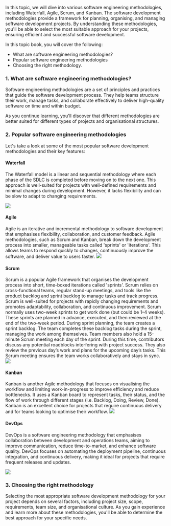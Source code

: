 In this topic, we will dive into various software engineering methodologies, including Waterfall, Agile, Scrum, and Kanban. The software development methodologies provide a framework for planning, organising, and managing software development projects. By understanding these methodologies, you'll be able to select the most suitable approach for your projects, ensuring efficient and successful software development.

In this topic book, you will cover the following:

- What are software engineering methodologies?
- Popular software engineering methodologies
- Choosing the right methodology.

### 1. What are software engineering methodologies?

Software engineering methodologies are a set of principles and practices that guide the software development process. They help teams structure their work, manage tasks, and collaborate effectively to deliver high-quality software on time and within budget.

As you continue learning, you'll discover that different methodologies are better suited for different types of projects and organisational structures.

### 2. Popular software engineering methodologies

Let's take a look at some of the most popular software development methodologies and their key features:

#### Waterfall

The Waterfall model is a linear and sequential methodology where each phase of the SDLC is completed before moving on to the next one. This approach is well-suited for projects with well-defined requirements and minimal changes during development. However, it lacks flexibility and can be slow to adapt to changing requirements.

![](../../../../meri-public/garden/a088d5ae5ab032c179d052e1c2f39e3f.png)

#### Agile

Agile is an iterative and incremental methodology to software development that emphasises flexibility, collaboration, and customer feedback. Agile methodologies, such as Scrum and Kanban, break down the development process into smaller, manageable tasks called 'sprints' or 'iterations'. This allows teams to respond quickly to changes, continuously improve the software, and deliver value to users faster.
![](../../../../meri-public/garden/288343cf392489c7caf6f43209bf3092.png)
#### Scrum

Scrum is a popular Agile framework that organises the development process into short, time-boxed iterations called 'sprints'. Scrum relies on cross-functional teams, regular stand-up meetings, and tools like the product backlog and sprint backlog to manage tasks and track progress. Scrum is well-suited for projects with rapidly changing requirements and promotes adaptability, collaboration, and continuous improvement. Scrum normally uses two-week sprints to get work done (but could be 1–4 weeks). These sprints are planned in advance, executed, and then reviewed at the end of the two-week period. During sprint planning, the team creates a sprint backlog. The team completes these backlog tasks during the sprint, managing the work among themselves. Team members also hold a 15-minute Scrum meeting each day of the sprint. During this time, contributors discuss any potential roadblocks interfering with project success. They also review the previous day’s work and plans for the upcoming day’s tasks. This Scrum meeting ensures the team works collaboratively and stays in sync.
![](../../../../meri-public/garden/6ed9fa83d159191c27943b0e34ab5ff5.png)
#### Kanban

Kanban is another Agile methodology that focuses on visualising the workflow and limiting work-in-progress to improve efficiency and reduce bottlenecks. It uses a Kanban board to represent tasks, their status, and the flow of work through different stages (i.e. Backlog, Doing, Review, Done). Kanban is an excellent choice for projects that require continuous delivery and for teams looking to optimise their workflow.
![](../../../../meri-public/garden/fb9f9888de12dd9ae17bbaadc626a170.png)

#### DevOps

DevOps is a software engineering methodology that emphasises collaboration between development and operations teams, aiming to improve communication, reduce time-to-market, and enhance software quality. DevOps focuses on automating the deployment pipeline, continuous integration, and continuous delivery, making it ideal for projects that require frequent releases and updates.

![](../../../../meri-public/garden/3c97aefc25a7b244fc4a2678011e987d.png)

### 3. Choosing the right methodology

Selecting the most appropriate software development methodology for your project depends on several factors, including project size, scope, requirements, team size, and organisational culture. As you gain experience and learn more about these methodologies, you'll be able to determine the best approach for your specific needs.